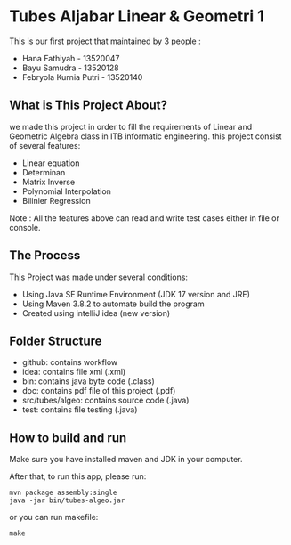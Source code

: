 # Tubes Aljabar Linear & Geometri 1

This is our first project that maintained by 3 people :
* Hana Fathiyah - 13520047
* Bayu Samudra - 13520128
* Febryola Kurnia Putri - 13520140

## What is This Project About?
we made this project in order to fill the requirements of Linear and Geometric Algebra class in ITB
informatic engineering. this project consist of several features:

* Linear equation
* Determinan
* Matrix Inverse
* Polynomial Interpolation
* Bilinier Regression

Note : All the features above can read and write test cases either in file or console.

## The Process
This Project was made under several conditions:
* Using Java SE Runtime Environment (JDK 17 version and JRE)
* Using Maven 3.8.2 to automate build the program
* Created using intelliJ idea (new version)

## Folder Structure
* github: contains workflow
* idea: contains file xml (.xml)
* bin: contains java byte code (.class)
* doc: contains pdf file of this project (.pdf)
* src/tubes/algeo: contains source code (.java)
* test: contains file testing (.java)

## How to build and run
Make sure you have installed maven and JDK in your computer.

After that, to run this app, please run:
```shell
mvn package assembly:single
java -jar bin/tubes-algeo.jar
```
or you can run makefile:
```shell
make
```

